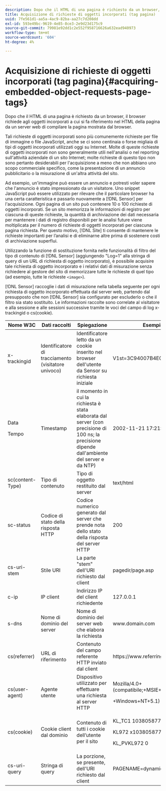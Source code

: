 ```yaml
---
description: Dopo che il HTML di una pagina è richiesto da un browser, il browser richiede agli oggetti incorporati a cui si fa riferimento nel HTML della pagina da un server web di compilare la pagina mostrata dal browser.
title: Acquisizione di richieste di oggetti incorporati (tag pagina)
uuid: 7fe561d1-aa5a-4ac9-82ba-aa27c7d208dd
exl-id: 593e49bc-9619-4e85-8ce3-2e9d23d175c9
source-git-commit: 79981e92dd1c2e552f958716626a632ead940973
workflow-type: tm+mt
source-wordcount: '604'
ht-degree: 4%

---
```


# Acquisizione di richieste di oggetti incorporati (tag pagina){#acquiring-embedded-object-requests-page-tags}

Dopo che il HTML di una pagina è richiesto da un browser, il browser richiede agli oggetti incorporati a cui si fa riferimento nel HTML della pagina da un server web di compilare la pagina mostrata dal browser.

Tali richieste di oggetti incorporati sono più comunemente richieste per file di immagine o file JavaScript, anche se ci sono centinaia o forse migliaia di tipi di oggetti incorporati utilizzati oggi su Internet. Molte di queste richieste di oggetti incorporati non sono generalmente utili nell&#39;analisi o nel reporting sull&#39;attività aziendale di un sito Internet; molte richieste di questo tipo non sono pertanto desiderabili per l&#39;acquisizione a meno che non abbiano uno scopo commerciale specifico, come la presentazione di un annuncio pubblicitario o la misurazione di un&#39;altra attività del sito.

Ad esempio, un&#39;immagine può essere un annuncio e potresti voler sapere che l&#39;annuncio è stato impressionato da un visitatore. Uno snippet JavaScript può essere utilizzato per rilevare che il particolare browser ha una certa caratteristica e passarlo nuovamente a [!DNL Sensor] per l&#39;acquisizione. Ogni pagina di un sito può contenere 10 o 100 richieste di oggetti incorporati. Se un sito memorizza le informazioni di registro per ciascuna di queste richieste, la quantità di archiviazione dei dati necessaria per mantenere i dati di registro disponibili per le analisi future viene moltiplicata per il numero di richieste di oggetti incorporati per ciascuna pagina richiesta. Per questo motivo, [!DNL Site] ti consente di mantenere le richieste importanti per l’analisi e di eliminarne altre prima di sostenere costi di archiviazione superflui.

Utilizzando la funzione di sostituzione fornita nelle funzionalità di filtro del tipo di contenuto di [!DNL Sensor] (aggiungendo &quot;Log=1&quot; alla stringa di query di un URL di richiesta di oggetto incorporato), è possibile acquisire tale richiesta di oggetto incorporato e i relativi dati di misurazione senza richiedere al gestore del sito di memorizzare tutte le richieste di quel tipo (ad esempio, tutte le richieste `<image>`).

[!DNL Sensor] raccoglie i dati di misurazione nella tabella seguente per ogni richiesta di oggetto incorporato effettuata dal server web, partendo dal presupposto che non  [!DNL Sensor] sia configurato per escluderlo o che il filtro sia stato sostituito. Le informazioni raccolte sono correlate al visitatore e alla sessione e alle sessioni successive tramite le voci del campo di log x-trackingid o cs(cookie).

<table id="table_11BE08A798E743EC8E76F738F0CE5884">
 <thead>
  <tr>
   <th colname="col1" class="entry"> Nome W3C </th>
   <th colname="col2" class="entry"> Dati raccolti </th>
   <th colname="col3" class="entry"> Spiegazione </th>
   <th colname="col4" class="entry"> Esempio </th>
  </tr>
 </thead>
 <tbody>
  <tr>
   <td colname="col1"> x-trackingid </td>
   <td colname="col2"> Identificatore di tracciamento (visitatore univoco) </td>
   <td colname="col3"> Identificatore letto da un cookie inserito nel browser dell'utente da <span class="wintitle"> Sensor </span> su richiesta iniziale </td>
   <td colname="col4"> V1st=3C94007B4E01F9C2 </td>
  </tr>
  <tr>
   <td colname="col1"> <p>Data </p> <p>Tempo </p> </td>
   <td colname="col2"> Timestamp </td>
   <td colname="col3"> il momento in cui la richiesta è stata elaborata dal server (con precisione di 100 ns; la precisione dipende dall'ambiente del server e da NTP) </td>
   <td colname="col4"> 2002-11-21 17:21:45.123 </td>
  </tr>
  <tr>
   <td colname="col1"> sc(content-Type) </td>
   <td colname="col2"> Tipo di contenuto </td>
   <td colname="col3"> Tipo di oggetto restituito dal server </td>
   <td colname="col4"> text/html </td>
  </tr>
  <tr>
   <td colname="col1"> sc-status </td>
   <td colname="col2"> Codice di stato della risposta HTTP </td>
   <td colname="col3"> Codice numerico generato dal server che prende nota dello stato della risposta del server HTTP </td>
   <td colname="col4"> 200 </td>
  </tr>
  <tr>
   <td colname="col1"> cs-uri-stem </td>
   <td colname="col2"> Stile URI </td>
   <td colname="col3"> La parte "stem" dell'URI richiesto dal client </td>
   <td colname="col4"> pagedir/page.asp </td>
  </tr>
  <tr>
   <td colname="col1"> c-ip </td>
   <td colname="col2"> IP client </td>
   <td colname="col3"> Indirizzo IP del client richiedente </td>
   <td colname="col4"> 127.0.0.1 </td>
  </tr>
  <tr>
   <td colname="col1"> s-dns </td>
   <td colname="col2"> Nome di dominio del server </td>
   <td colname="col3"> Nome di dominio del server web che elabora la richiesta </td>
   <td colname="col4"> <span class="filepath"> www.domain.com  </span> </td>
  </tr>
  <tr>
   <td colname="col1"> cs(referrer) </td>
   <td colname="col2"> URL di riferimento </td>
   <td colname="col3"> Contenuto del campo referente HTTP inviato dal client </td>
   <td colname="col4"> <span class="filepath"> https://www.referringsite.com  </span> </td>
  </tr>
  <tr>
   <td colname="col1"> cs(user-agent) </td>
   <td colname="col2"> Agente utente </td>
   <td colname="col3"> Dispositivo utilizzato per effettuare una richiesta al server HTTP </td>
   <td colname="col4"> <p>Mozilla/4.0+(compatibile;+MSIE+6.0; </p> <p>+Windows+NT+5.1) </p> </td>
  </tr>
  <tr>
   <td colname="col1"> cs(cookie) </td>
   <td colname="col2"> Cookie client dal dominio </td>
   <td colname="col3"> Contenuto di tutti i cookie dell’utente per il sito </td>
   <td colname="col4"> <p>KL_TC1 1038058778312 </p> <p>KL972 x1038058778312282052 </p> <p>KL_PVKL972 0 </p> </td>
  </tr>
  <tr>
   <td colname="col1"> cs-uri-query </td>
   <td colname="col2"> Stringa di query </td>
   <td colname="col3"> La porzione, se presente, dell'URI richiesto dal client </td>
   <td colname="col4"> PAGENAME=dynamic1&amp;link=3001 </td>
  </tr>
 </tbody>
</table>
